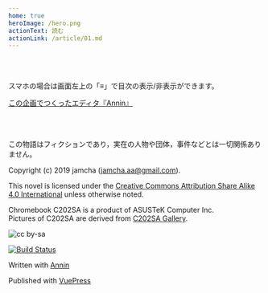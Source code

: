 ```yaml
---
home: true
heroImage: /hero.png
actionText: 読む
actionLink: /article/01.md
---
```


<br>
<br>

スマホの場合は画面左上の「≡」で目次の表示/非表示ができます。

[この企画でつくったエディタ『Annin』](https://github.com/jamcha-aa/Annin)

<br>
<br>

この物語はフィクションであり，実在の人物や団体，事件などとは一切関係ありません。

Copyright (c) 2019 jamcha (jamcha.aa@gmail.com).  


This novel is licensed under the [Creative Commons Attribution Share Alike 4.0 International](https://creativecommons.org/licenses/by-sa/4.0/deed) unless otherwise noted.

Chromebook C202SA is a product of ASUSTeK Computer Inc.  
Pictures of C202SA are derived from [C202SA Gallery](https://www.asus.com/us/Commercial-Laptops/ASUS-Chromebook-C202SA/gallery/).  

![cc by-sa](https://i.creativecommons.org/l/by-sa/4.0/88x31.png)  

[![Build Status](https://travis-ci.org/jamcha-aa/making-editor.svg?branch=master)](https://travis-ci.org/jamcha-aa/making-editor)  

Written with [Annin](https://jamcha-aa.github.io/Annin)

Published with [VuePress](https://vuepress.vuejs.org/)
